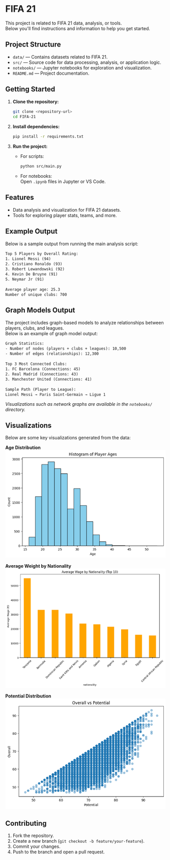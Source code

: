 # FIFA 21

This project is related to FIFA 21 data, analysis, or tools.  
Below you'll find instructions and information to help you get started.

## Project Structure

- `data/` — Contains datasets related to FIFA 21.
- `src/` — Source code for data processing, analysis, or application logic.
- `notebooks/` — Jupyter notebooks for exploration and visualization.
- `README.md` — Project documentation.

## Getting Started

1. **Clone the repository:**
   ```sh
   git clone <repository-url>
   cd FIFA-21
   ```

2. **Install dependencies:**
   ```sh
   pip install -r requirements.txt
   ```

3. **Run the project:**
   - For scripts:  
     ```sh
     python src/main.py
     ```
   - For notebooks:  
     Open `.ipynb` files in Jupyter or VS Code.

## Features

- Data analysis and visualization for FIFA 21 datasets.
- Tools for exploring player stats, teams, and more.

## Example Output

Below is a sample output from running the main analysis script:

```
Top 5 Players by Overall Rating:
1. Lionel Messi (94)
2. Cristiano Ronaldo (93)
3. Robert Lewandowski (92)
4. Kevin De Bruyne (91)
5. Neymar Jr (91)

Average player age: 25.3
Number of unique clubs: 700
```

## Graph Models Output

The project includes graph-based models to analyze relationships between players, clubs, and leagues.  
Below is an example of graph model output:

```
Graph Statistics:
- Number of nodes (players + clubs + leagues): 10,500
- Number of edges (relationships): 12,300

Top 3 Most Connected Clubs:
1. FC Barcelona (Connections: 45)
2. Real Madrid (Connections: 43)
3. Manchester United (Connections: 41)

Sample Path (Player to League):
Lionel Messi → Paris Saint-Germain → Ligue 1
```

*Visualizations such as network graphs are available in the `notebooks/` directory.*

## Visualizations

Below are some key visualizations generated from the data:

**Age Distribution**  
![Age Distribution](age.png)

**Average Weight by Nationality**  
![Average weight by Nationality](average_weight_by_nationality.png)

**Potential Distribution**  
![Potential Distribution](potential.png)

## Contributing

1. Fork the repository.
2. Create a new branch (`git checkout -b feature/your-feature`).
3. Commit your changes.
4. Push to the branch and open a pull request.